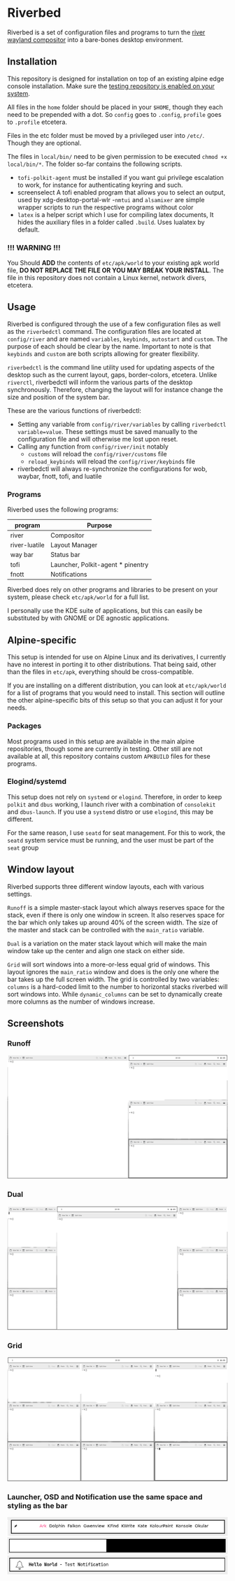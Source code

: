 # Riverbed

Riverbed is a set of configuration files and programs to turn the [river
wayland compositor](https://codeberg.org/river/) into a bare-bones desktop
environment.

## Installation

This repository is designed for installation on top of an existing alpine edge
console installation. Make sure the [testing repository is enabled on your system](https://wiki.alpinelinux.org/wiki/Repositories#Using_testing_repository).

All files in the `home` folder should be placed in your `$HOME`, though they
each need to be prepended with a dot. So `config` goes to `.config`, `profile`
goes to `.profile` etcetera.

Files in the etc folder must be moved by a privileged user into `/etc/`. Though
they are optional.

The files in `local/bin/` need to be given permission to be executed `chmod +x
local/bin/*`. The folder so-far contains the following scripts.

- `tofi-polkit-agent` must be installed if you want gui privilege escalation to
  work, for instance for authenticating keyring and such.
- screenselect A tofi enabled program that allows you to select an output, used
  by xdg-desktop-portal-wlr
-`nmtui` and `alsamixer` are simple wrapper scripts to run the respective
  programs without color
- `latex` is a helper script which I use for compiling latex documents, It
  hides the auxiliary files in a folder called `.build`. Uses lualatex by
  default. 

### !!! WARNING !!!

You Should **ADD** the contents of `etc/apk/world` to your
existing apk world file, **DO NOT REPLACE THE FILE OR YOU MAY BREAK YOUR
INSTALL**.  The file in this repository does not contain a Linux kernel, network
divers, etcetera.


## Usage

Riverbed is configured through the use of a few configuration files as well as
the `riverbedctl` command. The configuration files are located at `config/river`
and are named `variables`, `keybinds`, `autostart` and `custom`. The purpose of
each should be clear by the name. Important to note is that `keybinds` and
`custom` are both scripts allowing for greater flexibility.

`riverbedctl` is the command line utility used for updating aspects of the
desktop such as the current layout, gaps, border-colors, etcetera. Unlike
`riverctl`, riverbedctl will inform the various parts of the desktop
synchronously. Therefore, changing the layout will for instance change the size
and position of the system bar.

These are the various functions of riverbedctl:

- Setting any variable from `config/river/variables` by calling `riverbedctl
  variable=value`. These settings must be saved manually to the configuration
  file and will otherwise me lost upon reset.
- Calling any function from `config/river/init` notably
	+ `customs` will reload the `config/river/customs` file
	+ `reload_keybinds` will reload the `config/river/keybinds` file
- riverbedctl will always re-synchronize the configurations for wob, waybar,
  fnott, tofi, and luatile


### Programs

Riverbed uses the following programs:

| program | Purpose |
|----------------|--------------------------|
| river | Compositor |
| river-luatile | Layout Manager |
| way bar | Status bar |
| tofi | Launcher, Polkit-agent * pinentry |
| fnott | Notifications |

Riverbed does rely on other programs and libraries to be present on your system,
please check `etc/apk/world` for a full list.

I personally use the KDE suite of applications, but this can easily be
substituted by with GNOME or DE agnostic applications.

## Alpine-specific

This setup is intended for use on Alpine Linux and its derivatives, I currently
have no interest in porting it to other distributions. That being said, other
than the files in `etc/apk`, everything should be cross-compatible.

If you are installing on a different distribution, you can look at
`etc/apk/world` for a list of programs that you would need to install. This
section will outline the other alpine-specific bits of this setup so that you
can adjust it for your needs.

### Packages

Most programs used in this setup are available in the main alpine repositories,
though some are currently in testing. Other still are not available at all, this
repository contains custom `APKBUILD` files for these programs.

### Elogind/systemd

This setup does not rely on `systemd` or `elogind`. Therefore, in order to keep
`polkit` and `dbus` working, I launch river with a combination of `consolekit`
and `dbus-launch`. If you use a `systemd` distro or use `elogind`, this may be
different.

For the same reason, I use `seatd` for seat management. For this to work, the
`seatd` system service must be running, and the user must be part of the `seat`
group

## Window layout

Riverbed supports three different window layouts, each with various settings.

`Runoff` is a simple master-stack layout which always reserves space for the
stack, even if there is only one window in screen. It also reserves space for
the bar which only takes up around 40% of the screen width.  The size of the
master and stack can be controlled with the `main_ratio` variable.

`Dual` is a variation on the mater stack layout which will make the main window
take up the center and align one stack on either side.

`Grid` will sort windows into a more-or-less equal grid of windows. This layout
ignores the `main_ratio` window and does is the only one where the bar takes up
the full screen width. The grid is controlled by two variables: `columns` is a
hard-coded limit to the number to horizontal stacks riverbed will sort windows
into. While `dynamic_columns` can be set to dynamically create more columns as
the number of windows increase.

## Screenshots

### Runoff
![runoff](pictures/runoff.png)

### Dual
![dual](pictures/dual.png)

### Grid
![grid](pictures/grid.png)

### Launcher, OSD and Notification use the same space and styling as the bar
![launcher](pictures/launcher.png)
![osd](pictures/osd.png)
![notification](pictures/notification.png)
